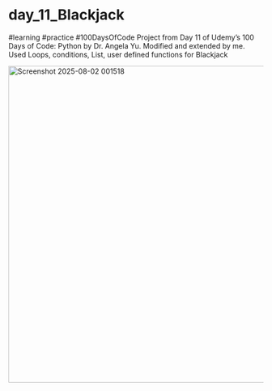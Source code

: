 # day_11_Blackjack
#learning #practice #100DaysOfCode
Project from Day 11 of Udemy’s 100 Days of Code: Python by Dr. Angela Yu. Modified and extended by me. Used Loops, conditions, List, user defined functions for Blackjack

<img width="659" height="626" alt="Screenshot 2025-08-02 001518" src="https://github.com/user-attachments/assets/5032fde6-09da-41d7-94b8-0c0cc9048535" />

